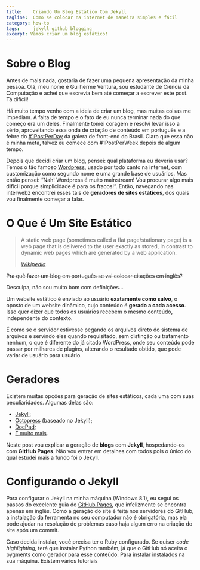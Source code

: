 ```yaml
---
title:    Criando Um Blog Estático Com Jekyll
tagline:  Como se colocar na internet de maneira simples e fácil
category: how-to
tags:     jekyll github blogging
excerpt: Vamos criar um blog estático!
---
```


# Sobre o Blog

Antes de mais nada, gostaria de fazer uma pequena apresentação da minha pessoa. Olá, meu nome é Guilherme Ventura, sou estudante de Ciência da Computação e achei que escrevia bem até começar a escrever este post. Tá difícil!

Há muito tempo venho com a ideia de criar um blog, mas muitas coisas me impediam. A falta de tempo e o fato de eu nunca terminar nada do que começo era um deles. Finalmente tomei coragem e resolvi levar isso a sério, aproveitando essa onda de criação de conteúdo em português e a febre do [#1PostPerDay][1] da galera de front-end do Brasil. Claro que essa não é minha meta, talvez eu comece com #1PostPerWeek depois de algum tempo.

Depois que decidi criar um blog, pensei: qual plataforma eu deveria usar? Temos o tão famoso [Wordpress][2], usado por todo canto na internet, com customização como segundo nome e uma grande base de usuários. Mas então pensei: “Nah! Wordpress é muito mainstream! Vou procurar algo mais difícil porque simplicidade é para os fracos!”. Então, navegando nas interwebz encontrei esses tais de **geradores de sites estáticos**, dos quais vou finalmente começar a falar.

# O Que é Um Site Estático

> A static web page (sometimes called a flat page/stationary page) is a web page that is delivered to the user exactly as stored, in contrast to dynamic web pages which are generated by a web application.
>
> <cite>[Wikipedia][3]</cite>

<del>Pra quê fazer um blog em português se vai colocar citações em inglês?</del>

Desculpa, não sou muito bom com definições…

Um website estático é enviado ao usuário **exatamente como salvo**,  o oposto de um website dinâmico, cujo conteúdo é **gerado a cada acesso**. Isso quer dizer que todos os usuários recebem o mesmo conteúdo, independente do contexto.

É como se o servidor estivesse pegando os arquivos direto do sistema de arquivos e servindo eles quando requisitado, sem distinção ou tratamento nenhum, o que é diferente do já citado WordPress, onde seu conteúdo pode passar por milhares de plugins, alterando o resultado obtido, que pode variar de usuário para usuário.

# Geradores

Existem muitas opções para geração de sites estáticos, cada uma com suas peculiaridades. Algumas delas são:

* [Jekyll](http://jekyllrb.com/ "Jekyll • Simple, blog-aware, static sites");
* [Octopress](http://octopress.org/ "Octopress") (baseado no Jekyll);
* [DocPad](https://docpad.org/ "DocPad - Streamlined Web Development");
* [E muito mais][4].

Neste post vou explicar a geração de **blogs** com **Jekyll**, hospedando-os com **GitHub Pages**. Não vou entrar em detalhes com todos pois o único do qual estudei mais a fundo foi o Jekyll.

# Configurando o Jekyll

Para configurar o Jekyll na minha máquina (Windows 8.1), eu segui os passos do excelente guia do [GitHub Pages][6], que infelizmente se encontra apenas em inglês. Como a geração do site é feita nos servidores do GitHub, a instalação da ferramenta no seu computador não é obrigatória, mas ela pode ajudar na resolução de problemas caso haja algum erro na criação do site após um commit.

Caso decida instalar, você precisa ter o Ruby configurado. Se quiser _code highlighting_, terá que instalar Python também, já que o GitHub só aceita o pygments como gerador para esse conteúdo. Para instalar instalados na sua máquina. Existem vários tutoriais 




[1]: https://twitter.com/hashtag/1postperday?s=09 "#1PostPerDay no Twitter"
[2]: https://br.wordpress.com/ "WordPress.com"
[3]: http://en.m.wikipedia.org/wiki/Static_web_page "Static web page - Wikipedia, the free encyclopedia"
[4]: https://github.com/pinceladasdaweb/Static-Site-Generators#net "pinceladasdaweb/Static-Site-Generators"
[5]: https://pages.github.com/ "GitHub Pages"
[6]: https://help.github.com/articles/using-jekyll-with-pages/ "Using Jekyll with Pages"
